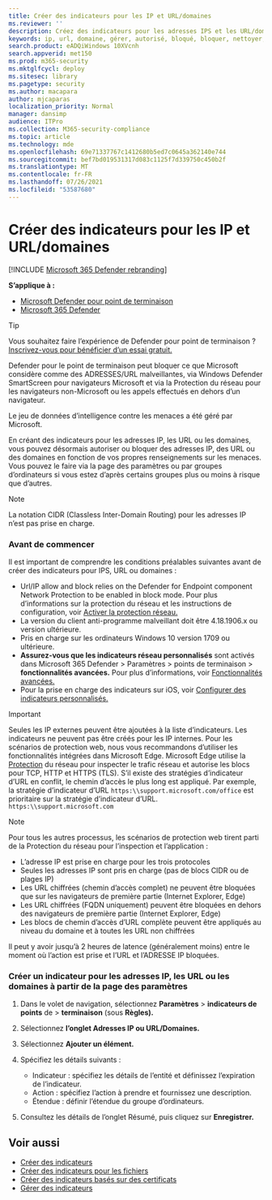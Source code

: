 ```yaml
---
title: Créer des indicateurs pour les IP et URL/domaines
ms.reviewer: ''
description: Créez des indicateurs pour les adresses IPS et les URL/domaines qui définissent la détection, la prévention et l’exclusion des entités.
keywords: ip, url, domaine, gérer, autorisé, bloqué, bloquer, nettoyer, malveillant, hachage de fichier, adresse IP, url, domaine
search.product: eADQiWindows 10XVcnh
search.appverid: met150
ms.prod: m365-security
ms.mktglfcycl: deploy
ms.sitesec: library
ms.pagetype: security
ms.author: macapara
author: mjcaparas
localization_priority: Normal
manager: dansimp
audience: ITPro
ms.collection: M365-security-compliance
ms.topic: article
ms.technology: mde
ms.openlocfilehash: 69e71337767c1412680b5ed7c0645a362140e744
ms.sourcegitcommit: bef7bd019531317d083c1125f7d339750c450b2f
ms.translationtype: MT
ms.contentlocale: fr-FR
ms.lasthandoff: 07/26/2021
ms.locfileid: "53587680"
---
```

# <a name="create-indicators-for-ips-and-urlsdomains"></a>Créer des indicateurs pour les IP et URL/domaines

[!INCLUDE [Microsoft 365 Defender rebranding](../../includes/microsoft-defender.md)]

**S’applique à :**
- [Microsoft Defender pour point de terminaison](https://go.microsoft.com/fwlink/p/?linkid=2154037)
- [Microsoft 365 Defender](https://go.microsoft.com/fwlink/?linkid=2118804)

> [!TIP]
> Vous souhaitez faire l’expérience de Defender pour point de terminaison ? [Inscrivez-vous pour bénéficier d’un essai gratuit.](https://www.microsoft.com/WindowsForBusiness/windows-atp?ocid=docs-wdatp-automationexclusionlist-abovefoldlink)

Defender pour le point de terminaison peut bloquer ce que Microsoft considère comme des ADRESSES/URL malveillantes, via Windows Defender SmartScreen pour navigateurs Microsoft et via la Protection du réseau pour les navigateurs non-Microsoft ou les appels effectués en dehors d’un navigateur.

Le jeu de données d’intelligence contre les menaces a été géré par Microsoft.

En créant des indicateurs pour les adresses IP, les URL ou les domaines, vous pouvez désormais autoriser ou bloquer des adresses IP, des URL ou des domaines en fonction de vos propres renseignements sur les menaces. Vous pouvez le faire via la page des paramètres ou par groupes d’ordinateurs si vous estez d’après certains groupes plus ou moins à risque que d’autres.

> [!NOTE]
> La notation CIDR (Classless Inter-Domain Routing) pour les adresses IP n’est pas prise en charge.

### <a name="before-you-begin"></a>Avant de commencer

Il est important de comprendre les conditions préalables suivantes avant de créer des indicateurs pour IPS, URL ou domaines :

- Url/IP allow and block relies on the Defender for Endpoint component Network Protection to be enabled in block mode. Pour plus d’informations sur la protection du réseau et les instructions de configuration, voir [Activer la protection réseau.](enable-network-protection.md)
- La version du client anti-programme malveillant doit être 4.18.1906.x ou version ultérieure.
- Pris en charge sur les ordinateurs Windows 10 version 1709 ou ultérieure.
- **Assurez-vous que les indicateurs réseau personnalisés** sont activés dans Microsoft 365 Defender > Paramètres > points de terminaison > **fonctionnalités avancées.** Pour plus d’informations, voir [Fonctionnalités avancées.](advanced-features.md)
- Pour la prise en charge des indicateurs sur iOS, voir [Configurer des indicateurs personnalisés.](/microsoft-365/security/defender-endpoint/ios-configure-features#configure-custom-indicators)

> [!IMPORTANT]
> Seules les IP externes peuvent être ajoutées à la liste d’indicateurs. Les indicateurs ne peuvent pas être créés pour les IP internes.
> Pour les scénarios de protection web, nous vous recommandons d’utiliser les fonctionnalités intégrées dans Microsoft Edge. Microsoft Edge utilise la [Protection](network-protection.md) du réseau pour inspecter le trafic réseau et autorise les blocs pour TCP, HTTP et HTTPS (TLS).
> S’il existe des stratégies d’indicateur d’URL en conflit, le chemin d’accès le plus long est appliqué. Par exemple, la stratégie d’indicateur d’URL `https:\\support.microsoft.com/office` est prioritaire sur la stratégie d’indicateur d’URL. `https:\\support.microsoft.com`

> [!NOTE]
> Pour tous les autres processus, les scénarios de protection web tirent parti de la Protection du réseau pour l’inspection et l’application :
>
> - L’adresse IP est prise en charge pour les trois protocoles
> - Seules les adresses IP sont pris en charge (pas de blocs CIDR ou de plages IP)
> - Les URL chiffrées (chemin d’accès complet) ne peuvent être bloquées que sur les navigateurs de première partie (Internet Explorer, Edge)
> - Les URL chiffrées (FQDN uniquement) peuvent être bloquées en dehors des navigateurs de première partie (Internet Explorer, Edge)
> - Les blocs de chemin d’accès d’URL complète peuvent être appliqués au niveau du domaine et à toutes les URL non chiffrées
>
> Il peut y avoir jusqu’à 2 heures de latence (généralement moins) entre le moment où l’action est prise et l’URL et l’ADRESSE IP bloquées.

### <a name="create-an-indicator-for-ips-urls-or-domains-from-the-settings-page"></a>Créer un indicateur pour les adresses IP, les URL ou les domaines à partir de la page des paramètres

1. Dans le volet de navigation, sélectionnez **Paramètres**  >  **indicateurs de points** de  >  **terminaison** (sous **Règles).**

2. Sélectionnez **l’onglet Adresses IP ou URL/Domaines.**

3. Sélectionnez **Ajouter un élément.**

4. Spécifiez les détails suivants :
   - Indicateur : spécifiez les détails de l’entité et définissez l’expiration de l’indicateur.
   - Action : spécifiez l’action à prendre et fournissez une description.
   - Étendue : définir l’étendue du groupe d’ordinateurs.

5. Consultez les détails de l’onglet Résumé, puis cliquez sur **Enregistrer.**

## <a name="related-topics"></a>Voir aussi

- [Créer des indicateurs](manage-indicators.md)
- [Créer des indicateurs pour les fichiers](indicator-file.md)
- [Créer des indicateurs basés sur des certificats](indicator-certificates.md)
- [Gérer des indicateurs](indicator-manage.md)
